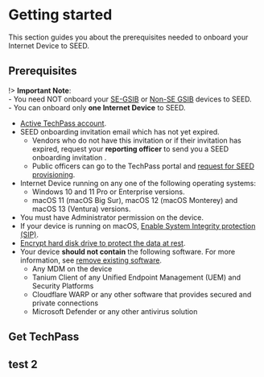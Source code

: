 # Getting started

This section guides you about the prerequisites needed to onboard your Internet Device to SEED.

## Prerequisites

!> **Important Note**:<br>- You need NOT onboard your [SE-GSIB][id1] or [Non-SE GSIB][id2] devices to SEED.<br>- You can onboard only **one Internet Device** to SEED.

- [Active TechPass account](https://docs.developer.tech.gov.sg/docs/techpass-user-guide/).
- SEED onboarding invitation email which has not yet expired. 
    - Vendors who do not have this invitation or if their invitation has expired, request your **reporting officer** to send you a SEED onboarding invitation . 
    - Public officers can go to the TechPass portal and [request for SEED provisioning](https://docs.developer.tech.gov.sg/docs/techpass-user-guide/request-for-seed-provisioning).  
- Internet Device running on any one of the following operating systems:
    - Windows 10 and 11 Pro or Enterprise versions.
    - macOS 11 (macOS Big Sur), macOS 12 (macOS Monterey) and macOS 13 (Ventura) versions.
- You must have Administrator permission on the device.    
- If your device is running on macOS, [Enable System Integrity protection (SIP)](https://docs.developer.tech.gov.sg/docs/security-suite-for-engineering-endpoint-devices/prerequisites-for-onboarding?id=verify-if-system-integrity-protection-is-enabled).
- [Encrypt hard disk drive to protect the data at rest](https://docs.developer.tech.gov.sg/docs/security-suite-for-engineering-endpoint-devices/prerequisites-for-onboarding?id=encrypt-your-hard-disk-drive-to-protect-your-data-at-rest).        
- Your device **should not contain** the following software. For more information, see [remove existing software](https://docs.developer.tech.gov.sg/docs/security-suite-for-engineering-endpoint-devices/prerequisites-for-onboarding?id=remove-existing-softwares-on-your-device).
    - Any MDM on the device
    - Tanium Client of any Unified Endpoint Management (UEM) and Security Platforms
    - Cloudflare WARP or any other software that provides secured and private connections
    - Microsoft Defender or any other antivirus solution
  






## Get TechPass

## test 2





[id1]: ## "Secured Email Device on Government Standard Image Build"
[id2]: ## "Non-Secured Email Device on Government Standard Image Build"